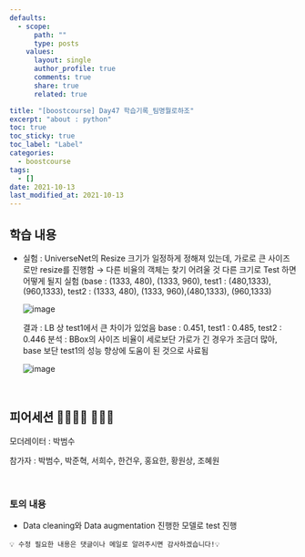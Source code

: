 ```yaml
---
defaults:
  - scope:
      path: ""
      type: posts
    values:
      layout: single
      author_profile: true
      comments: true
      share: true
      related: true

title: "[boostcourse] Day47 학습기록_팀명뭘로하조"
excerpt: "about : python"
toc: true
toc_sticky: true
toc_label: "Label"
categories:
  - boostcourse
tags:
  - []
date: 2021-10-13
last_modified_at: 2021-10-13
---
```


## 학습 내용

- 실험 : UniverseNet의 Resize 크기가 일정하게 정해져 있는데, 가로로 큰 사이즈로만 resize를 진행함 → 다른 비율의 객체는 찾기 어려울 것
  다른 크기로 Test 하면 어떻게 될지 실험 (base : (1333, 480), (1333, 960), test1 : (480,1333), (960,1333), test2 : (1333, 480), (1333, 960),(480,1333), (960,1333)

  ![image](https://user-images.githubusercontent.com/77658029/137636822-6511d00d-f2aa-437e-bb10-23bd52a40f26.png)

  결과 : LB 상 test1에서 큰 차이가 있었음 base : 0.451,  test1 : 0.485, test2 : 0.446
  분석 : BBox의 사이즈 비율이 세로보단 가로가 긴 경우가 조금더 많아, base 보단 test1의 성능 향상에 도움이 된 것으로 사료됨

  ![image](https://user-images.githubusercontent.com/77658029/137636842-a247e53d-4a57-4a13-9dfd-8dd23226cc79.png)


<br>

## 피어세션 👨‍👨‍👦‍👦 👨‍👨‍👦

모더레이터 : 박범수

참가자 : 박범수, 박준혁, 서희수, 한건우, 홍요한, 황원상, 조혜원

<br>

### 토의 내용

- Data cleaning와 Data augmentation 진행한 모델로 test 진행


```
💡 수정 필요한 내용은 댓글이나 메일로 알려주시면 감사하겠습니다!💡 
```
